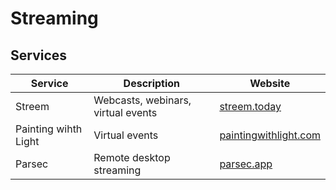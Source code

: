 # Streaming

## Services

| Service              | Description                        | Website                                                    |
| -------------------- | ---------------------------------- | ---------------------------------------------------------- |
| Streem               | Webcasts, webinars, virtual events | [streem.today](https://www.streem.today)                   |
| Painting wihth Light | Virtual events                     | [paintingwithlight.com](https://www.paintingwithlight.com) |
| Parsec               | Remote desktop streaming           | [parsec.app](https://parsec.app)                           |
 